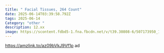 ```yaml
---
title: " Facial Tissues, 264 Count"
date: 2025-06-14T03:39:58.792Z
tags: 2025-06-14
Category: "other "
description: 12.xx
image: https://scontent.fdbd5-1.fna.fbcdn.net/v/t39.30808-6/507173950_122163874292522111_2516586022602851618_n.jpg?_nc_cat=109&ccb=1-7&_nc_sid=127cfc&_nc_ohc=xraunRMKwU4Q7kNvwFQAH3d&_nc_oc=AdmaiwF51EzJ_ywzdDUInntI3BFN2uLE_oF6pkpjjcocZ90e81cdt8aGgVCVmsPToYrkfNlhLb1qPRmJemdRl8hO&_nc_zt=23&_nc_ht=scontent.fdbd5-1.fna&_nc_gid=DtHn9yNWtjOO3xDm7lXq9w&oh=00_AfOd--As7BYzFGT7qATerOuKMoB3UwJvVnIMYovcEAwvKw&oe=6852ADA3
---
```

https://amzlink.to/az09bVkJ9Vf1p  ad